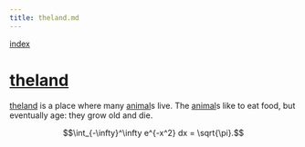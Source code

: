 ```yaml
---
title: theland.md
---
```

[index](index.html)
# [theland](theland.html)

[theland](theland.html) is a place where many [animal](animal.html)s live. 
The [animal](animal.html)s like to eat food, but eventually age: they grow old
and die.


$$\int_{-\infty}^\infty e^{-x^2} dx = \sqrt{\pi}.$$



